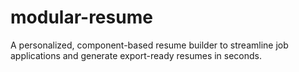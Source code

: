 # modular-resume
A personalized, component-based resume builder to streamline job applications and generate export-ready resumes in seconds. 
